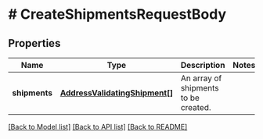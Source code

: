# # CreateShipmentsRequestBody

## Properties

Name | Type | Description | Notes
------------ | ------------- | ------------- | -------------
**shipments** | [**AddressValidatingShipment[]**](AddressValidatingShipment.md) | An array of shipments to be created. |

[[Back to Model list]](../../README.md#models) [[Back to API list]](../../README.md#endpoints) [[Back to README]](../../README.md)
